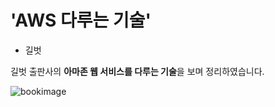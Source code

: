 # 'AWS 다루는 기술'
- 길벗

길벗 출판사의 **아마존 웹 서비스를 다루는 기술**을 보며 정리하였습니다.

![bookimage](http://image.yes24.com/momo/TopCate409/MidCate007/40860394.jpg)
